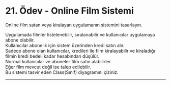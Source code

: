 # 21. Ödev - Online Film Sistemi

Online film satan veya kiralayan uygulamanın sistemini tasarlayın.  

Uygulamada filmler listelenebilir, sıralanabilir ve kullanıcılar uygulamaya abone olabilir.  
Kullanıcılar abonelik için sistem üzerinden kredi satın alır.  
Sadece abone olan kullanıcılar, kredileri ile film kiralayabilir ve kiraladığı filmin kredi bedeli kadar hesabından düşülür.  
Normal kullanıcılar ve aboneler film satın alabilirler.  
Eğer film mevcut değil ise talep edilebilir.  
Bu sistemi tasvir eden Class(Sınıf) diyagramını çiziniz.

---

